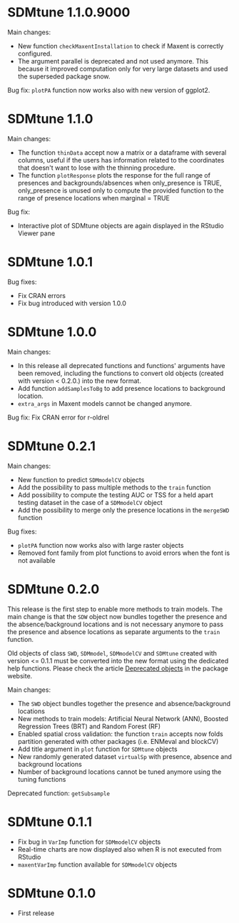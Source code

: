 # SDMtune 1.1.0.9000
Main changes:
* New function `checkMaxentInstallation` to check if Maxent is correctly configured.
* The argument parallel is deprecated and not used anymore. This because it improved computation only for very large datasets and used the superseded package snow.

Bug fix: `plotPA` function now works also with new version of ggplot2.

# SDMtune 1.1.0
Main changes:
* The function `thinData` accept now a matrix or a dataframe with several columns, useful if the users has information related to the coordinates that doesn't want to lose with the thinning procedure.
* The function `plotResponse` plots the response for the full range of presences and backgrounds/absences when only_presence is TRUE, only_presence is unused only to compute the provided function to the range of presence locations when marginal = TRUE

Bug fix:
* Interactive plot of SDMtune objects are again displayed in the RStudio Viewer pane

# SDMtune 1.0.1
Bug fixes:
* Fix CRAN errors
* Fix bug introduced with version 1.0.0

# SDMtune 1.0.0
Main changes:
* In this release all deprecated functions and functions' arguments have been removed, including the functions to convert old objects (created with version < 0.2.0.) into the new format.
* Add function `addSamplesToBg` to add presence locations to background location.
* `extra_args` in Maxent models cannot be changed anymore.

Bug fix: Fix CRAN error for r-oldrel

# SDMtune 0.2.1
Main changes:
* New function to predict `SDMmodelCV` objects
* Add the possibility to pass multiple methods to the `train` function
* Add possibility to compute the testing AUC or TSS for a held apart testing dataset in the case of a `SDMmodelCV` object
* Add the possibility to merge only the presence locations in the `mergeSWD` function

Bug fixes:
* `plotPA` function now works also with large raster objects 
* Removed font family from plot functions to avoid errors when the font is not available

# SDMtune 0.2.0
This release is the first step to enable more methods to train models. The main change is that the `SDW` object now bundles together the presence and the absence/background locations and is not necessary anymore to pass the presence and absence locations as separate arguments to the `train` function.

Old objects of class `SWD`, `SDMmodel`, `SDMmodelCV` and `SDMtune` created with version <= 0.1.1 must be converted into the new format using the dedicated help functions. Please check the article [Deprecated objects](https://consbiol-unibern.github.io/SDMtune/articles/articles/deprecated-objects.html) in the package website.  

Main changes:
* The `SWD` object bundles together the presence and absence/background locations
* New methods to train models: Artificial Neural Network (ANN), Boosted Regression Trees (BRT) and Random Forest (RF)
* Enabled spatial cross validation: the function `train` accepts now folds partition generated with other packages (i.e. ENMeval and blockCV)
* Add title argument in `plot` function for `SDMtune` objects
* New randomly generated dataset `virtualSp` with presence, absence and background locations
* Number of background locations cannot be tuned anymore using the tuning functions

Deprecated function: `getSubsample`

# SDMtune 0.1.1
* Fix bug in `VarImp` function for `SDMmodelCV` objects
* Real-time charts are now displayed also when R is not executed from RStudio
* `maxentVarImp` function available for `SDMmodelCV` objects

# SDMtune 0.1.0
* First release

